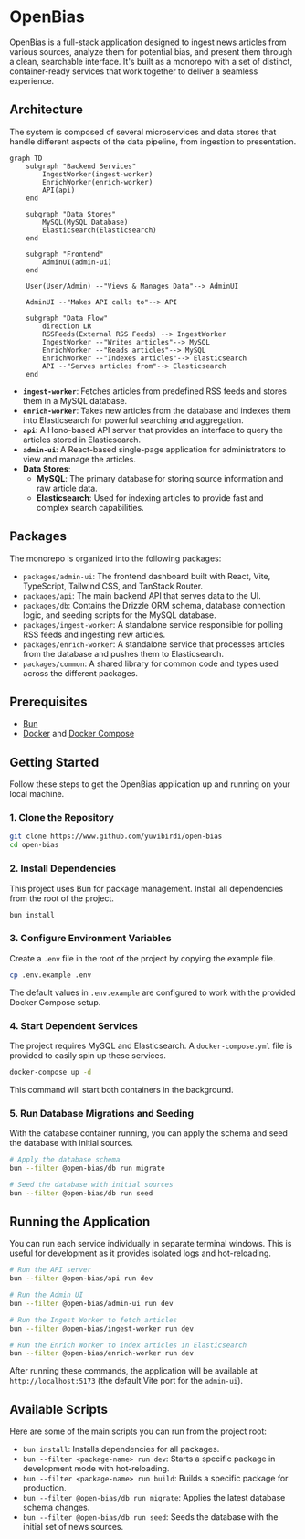 # OpenBias

OpenBias is a full-stack application designed to ingest news articles from various sources, analyze them for potential bias, and present them through a clean, searchable interface. It's built as a monorepo with a set of distinct, container-ready services that work together to deliver a seamless experience.

## Architecture

The system is composed of several microservices and data stores that handle different aspects of the data pipeline, from ingestion to presentation.

```mermaid
graph TD
    subgraph "Backend Services"
        IngestWorker(ingest-worker)
        EnrichWorker(enrich-worker)
        API(api)
    end

    subgraph "Data Stores"
        MySQL(MySQL Database)
        Elasticsearch(Elasticsearch)
    end

    subgraph "Frontend"
        AdminUI(admin-ui)
    end

    User(User/Admin) --"Views & Manages Data"--> AdminUI

    AdminUI --"Makes API calls to"--> API

    subgraph "Data Flow"
        direction LR
        RSSFeeds(External RSS Feeds) --> IngestWorker
        IngestWorker --"Writes articles"--> MySQL
        EnrichWorker --"Reads articles"--> MySQL
        EnrichWorker --"Indexes articles"--> Elasticsearch
        API --"Serves articles from"--> Elasticsearch
    end
```

- **`ingest-worker`**: Fetches articles from predefined RSS feeds and stores them in a MySQL database.
- **`enrich-worker`**: Takes new articles from the database and indexes them into Elasticsearch for powerful searching and aggregation.
- **`api`**: A Hono-based API server that provides an interface to query the articles stored in Elasticsearch.
- **`admin-ui`**: A React-based single-page application for administrators to view and manage the articles.
- **Data Stores**:
    - **MySQL**: The primary database for storing source information and raw article data.
    - **Elasticsearch**: Used for indexing articles to provide fast and complex search capabilities.

## Packages

The monorepo is organized into the following packages:

-   `packages/admin-ui`: The frontend dashboard built with React, Vite, TypeScript, Tailwind CSS, and TanStack Router.
-   `packages/api`: The main backend API that serves data to the UI.
-   `packages/db`: Contains the Drizzle ORM schema, database connection logic, and seeding scripts for the MySQL database.
-   `packages/ingest-worker`: A standalone service responsible for polling RSS feeds and ingesting new articles.
-   `packages/enrich-worker`: A standalone service that processes articles from the database and pushes them to Elasticsearch.
-   `packages/common`: A shared library for common code and types used across the different packages.

## Prerequisites

-   [Bun](https://bun.sh/)
-   [Docker](https://www.docker.com/) and [Docker Compose](https://docs.docker.com/compose/)

## Getting Started

Follow these steps to get the OpenBias application up and running on your local machine.

### 1. Clone the Repository

```bash
git clone https://www.github.com/yuvibirdi/open-bias
cd open-bias
```

### 2. Install Dependencies

This project uses Bun for package management. Install all dependencies from the root of the project.

```bash
bun install
```

### 3. Configure Environment Variables

Create a `.env` file in the root of the project by copying the example file.

```bash
cp .env.example .env
```

The default values in `.env.example` are configured to work with the provided Docker Compose setup.

### 4. Start Dependent Services

The project requires MySQL and Elasticsearch. A `docker-compose.yml` file is provided to easily spin up these services.

```bash
docker-compose up -d
```

This command will start both containers in the background.

### 5. Run Database Migrations and Seeding

With the database container running, you can apply the schema and seed the database with initial sources.

```bash
# Apply the database schema
bun --filter @open-bias/db run migrate

# Seed the database with initial sources
bun --filter @open-bias/db run seed
```

## Running the Application

You can run each service individually in separate terminal windows. This is useful for development as it provides isolated logs and hot-reloading.

```bash
# Run the API server
bun --filter @open-bias/api run dev

# Run the Admin UI
bun --filter @open-bias/admin-ui run dev

# Run the Ingest Worker to fetch articles
bun --filter @open-bias/ingest-worker run dev

# Run the Enrich Worker to index articles in Elasticsearch
bun --filter @open-bias/enrich-worker run dev
```

After running these commands, the application will be available at `http://localhost:5173` (the default Vite port for the `admin-ui`).

## Available Scripts

Here are some of the main scripts you can run from the project root:

-   `bun install`: Installs dependencies for all packages.
-   `bun --filter <package-name> run dev`: Starts a specific package in development mode with hot-reloading.
-   `bun --filter <package-name> run build`: Builds a specific package for production.
-   `bun --filter @open-bias/db run migrate`: Applies the latest database schema changes.
-   `bun --filter @open-bias/db run seed`: Seeds the database with the initial set of news sources.
